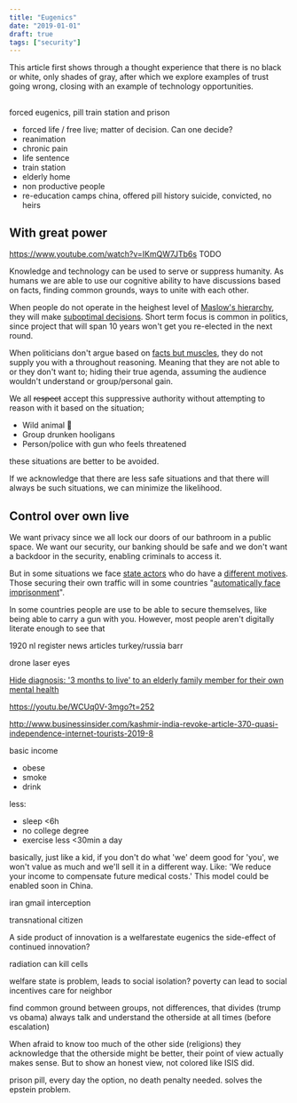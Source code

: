 ```yaml
---
title: "Eugenics"
date: "2019-01-01"
draft: true
tags: ["security"]
---
```


This article first shows through a thought experience that there is no black or white,
only shades of gray,
after which we explore examples of trust going wrong,
closing with an example of technology opportunities.

##


forced eugenics, pill train station and prison
- forced life / free live; matter of decision. Can one decide?
- reanimation
- chronic pain
- life sentence
- train station
- elderly home
- non productive people
- re-education camps china, offered pill
history suicide, convicted, no heirs

## With great power
https://www.youtube.com/watch?v=IKmQW7JTb6s TODO

Knowledge and technology can be used to serve or suppress humanity.
As humans we are able to use our cognitive ability to have discussions based on facts,
finding common grounds,
ways to unite with each other.

When people do not operate in the heighest level of
[Maslow's hierarchy](https://www.simplypsychology.org/maslow.html),
they will make
[suboptimal decisions](https://www.psychologytoday.com/us/blog/science-choice/201504/the-scarcity-mindset).
Short term focus is common in politics,
since project that will span 10 years won't get you re-elected in the next round.

When politicians don't argue based on
[facts but muscles](https://www.theregister.co.uk/2019/07/23/us_encryption_backdoor/),
they do not supply you with a throughout reasoning.
Meaning that they are not able to or they don't want to;
hiding their true agenda, assuming the audience wouldn't understand
or group/personal gain.

We all ~~respect~~ accept this suppressive authority without attempting to reason with it
based on the situation;

- Wild animal &#x1F418;
- Group drunken hooligans
- Person/police with gun who feels threatened

these situations are better to be avoided.

If we acknowledge that there are less safe situations
and that there will always be such situations,
we can minimize the likelihood.

## Control over own live

We want privacy since
we all lock our doors of our bathroom in a public space.
We want our security,
our banking should be safe and we don't
want a backdoor in the security,
enabling criminals to access it.

But in some situations
we face
[state actors](https://www.eff.org/deeplinks/2011/09/post-mortem-iranian-diginotar-attack)
who do have a
[different motives](https://en.wikipedia.org/wiki/Kazakhstan_man-in-the-middle_attack).
Those securing their own traffic will in some countries
"[automatically face imprisonment](https://gulfnews.com/uae/crime/using-vpns-what-uae-residents-need-to-know-1.1872123)".

In some countries people are use to be able to secure themselves,
like being able to carry a gun with you.
However, most people aren't digitally literate enough to see that 

1920 nl register
news articles turkey/russia
barr

drone laser eyes


[Hide diagnosis: '3 months to live' to an elderly family member for their own mental health](https://www.imdb.com/title/tt8637428/)



https://youtu.be/WCUq0V-3mgo?t=252

http://www.businessinsider.com/kashmir-india-revoke-article-370-quasi-independence-internet-tourists-2019-8


basic income
- obese
- smoke
- drink

less:
- sleep <6h
- no college degree
- exercise less <30min a day

basically, just like a kid,
if you don't do what 'we' deem good for 'you',
we won't value as much and we'll sell it in a different way.
Like: 'We reduce your income to compensate future medical costs.'
This model could be enabled soon in China.


iran gmail interception

transnational citizen

A side product of innovation is a welfarestate
eugenics the side-effect of continued innovation?

radiation can kill cells

welfare state is problem, leads to social isolation?
poverty can lead to social incentives
care for neighbor

find common ground between groups, not differences, that divides (trump vs obama)
always talk and understand the otherside at all times (before escalation)

When afraid to know too much of the other side (religions)
they acknowledge that the otherside might be better,
their point of view actually makes sense.
But to show an honest view, not colored like ISIS did.


prison pill, every day the option,
no death penalty needed.
solves the epstein problem.




